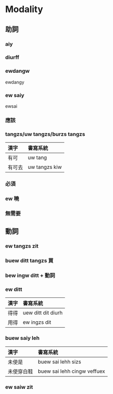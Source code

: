# Modality

## 助詞

### aiy

### diurff

### ewdangw

ewdangy

### ew saiy

ewsai

### 應該

### tangzs/uw tangzs/burzs tangzs

| 漢字 | 書寫系統 |
| :--- | :--- |
| 有可 | uw tang |
| 有可去 | uw tangzs kiw |

### 必須

### ew 曉

### 無需要

## 動詞

### ew tangzs zit

### buew ditt tangzs 買

### bew ingw ditt + 動詞

### ew ditt

| 漢字 | 書寫系統 |
| :--- | :--- |
| 得得 | uew ditt dit diurh  |
| 用得 | ew ingzs dit |

### buew saiy leh

| 漢字 | 書寫系統 |
| :--- | :--- |
| 未使是 | buew sai lehh sizs |
| 未使穿白鞋 | buew sai lehh cingw veffuex |

### ew saiw zit
